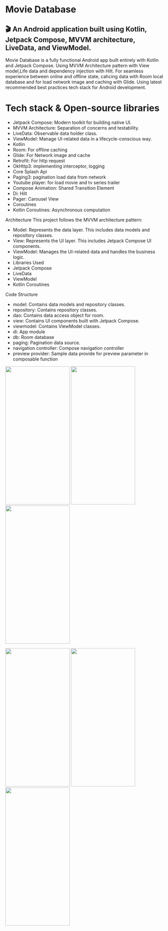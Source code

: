 # Movie Database
## 🎬 An Android application built using Kotlin, Jetpack Compose, MVVM architecture, LiveData, and ViewModel.

Movie Database is a fully functional Android app built entirely with Kotlin and Jetpack Compose. Using MVVM Architecture pattern with View model,Life data and dependency injection with Hilt. For seamless experience between online and offline state, cahcing data with Room local database and for load network image and caching with Glide. Using latest recommended best practices tech stack for Android development. 

# Tech stack & Open-source libraries
- Jetpack Compose: Modern toolkit for building native UI.
- MVVM Architecture: Separation of concerns and testability.
- LiveData: Observable data holder class.
- ViewModel: Manage UI-related data in a lifecycle-conscious way.
- Kotlin
- Room: For offline caching
- Glide: For Network image and cache
- Retrofit: For http request
- OkHttp3: implementing interceptor, logging
- Core Splash Api
- Paging3: pagination load data from network
- Youtube player: for load movie and tv series trailer
- Compose Animation: Shared Transition Element
- Di: Hilt
- Pager: Carousel View
- Coroutines
- Kotlin Coroutines: Asynchronous computation

Architecture
This project follows the MVVM architecture pattern:
- Model: Represents the data layer. This includes data models and repository classes.
- View: Represents the UI layer. This includes Jetpack Compose UI components.
- ViewModel: Manages the UI-related data and handles the business logic.
- Libraries Used
- Jetpack Compose
- LiveData
- ViewModel
- Kotlin Coroutines

Code Structure
- model: Contains data models and repository classes.
- repository: Contains repository classes.
- dao: Contains data access object for room.
- view: Contains UI components built with Jetpack Compose.
- viewmodel: Contains ViewModel classes.
- di: App module
- db: Room database
- paging: Pagination data source.
- navigation controller: Compose navigation controller
- preview provider: Sample data provide for preview parameter in composable function

<img src="https://github.com/user-attachments/assets/607409ed-3adc-48f7-878c-1646d1492156" width="200" height="430">  <img src="https://github.com/user-attachments/assets/eb320319-60dc-47e0-9af3-d9f12be4db56" width="200" height="430">  <img src="https://github.com/user-attachments/assets/fb5f8016-4070-4d15-9eaf-9567b4988470" width="200" height="430">

<img src="https://github.com/user-attachments/assets/517c2c29-7532-4b05-abb3-c59991ab833e" width="200" height="430">  <img src="https://github.com/user-attachments/assets/e9031c78-d211-40c9-b15d-e6dcc98ca0ed" width="200" height="430">  <img src="https://github.com/user-attachments/assets/9f3aa07d-5b59-466b-beab-fde898ac6e27" width="200" height="430">
